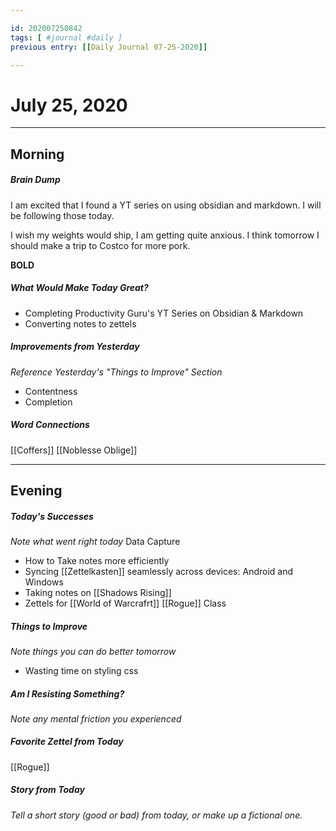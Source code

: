 ```yaml
---

id: 202007250842
tags: [ #journal #daily ]
previous entry: [[Daily Journal 07-25-2020]]

---
```


# July 25, 2020
---
## Morning

##### Brain Dump
I am excited that I found a YT series on using obsidian and markdown. I will be following those today.

I wish my weights would ship, I am getting quite anxious. I think tomorrow I should make a trip to Costco for more pork.

**BOLD**


##### What Would Make Today Great?
- Completing Productivity Guru's YT Series on Obsidian & Markdown
- Converting notes to zettels
 

##### Improvements from Yesterday
*Reference Yesterday's "Things to Improve" Section*
- Contentness
- Completion

##### Word Connections
[[Coffers]]
[[Noblesse Oblige]]

---
## Evening
##### Today's Successes
*Note what went right today*
Data Capture
- How to Take notes more efficiently
- Syncing [[Zettelkasten]] seamlessly across devices: Android and Windows
- Taking notes on [[Shadows Rising]]
- Zettels for [[World of Warcrafrt]] [[Rogue]] Class

##### Things to Improve
*Note things you can do better tomorrow*
- Wasting time on styling css

##### Am I Resisting Something?
*Note any mental friction you experienced*

##### Favorite Zettel from Today
[[Rogue]]

##### Story from Today
*Tell a short story (good or bad) from today, or make up a fictional one.*